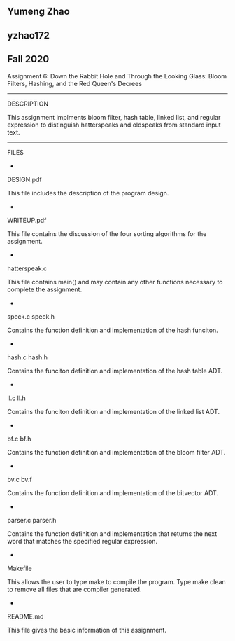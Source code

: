 Yumeng Zhao	
-
yzhao172
-
 Fall 2020
-
Assignment 6: Down the Rabbit Hole and Through the Looking Glass: Bloom Filters, Hashing, and the Red Queen's Decrees

----------
DESCRIPTION

This assignment implments bloom filter, hash table, linked list, and regular expression to distinguish hatterspeaks and oldspeaks from standard input text.

----------
FILES

-
DESIGN.pdf

This file includes the description of the program design.

-
WRITEUP.pdf

This file contains the discussion of the four sorting algorithms for the assignment.

-
hatterspeak.c

This file contains main() and may contain any other functions necessary to complete the assignment.

-
speck.c speck.h

Contains the function definition and implementation of the hash funciton.

-
hash.c hash.h

Contains the funciton definition and implementation of the hash table ADT.

-
ll.c ll.h

Contains the funciton definition and implementation of the linked list ADT.

-
bf.c bf.h

Contains the function definition and implementation of the bloom filter ADT.

-
bv.c bv.f 

Contains the function definition and implementation of the bitvector ADT.

-
parser.c parser.h

Contains the function definition and implementation that returns the next word that matches the specified regular expression.

-
Makefile

This allows the user to type make to compile the program.
Type make clean to remove all files that are compiler generated.

-
README.md

This file gives the basic information of this assignment.


